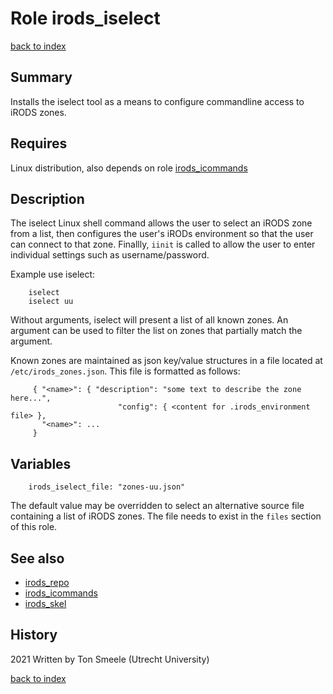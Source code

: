 # Role irods_iselect
[back to index](../index.md#Roles)

## Summary
Installs the iselect tool as a means to configure commandline access to iRODS zones.
 

## Requires
Linux distribution, also depends on role [irods_icommands](./irods_icommands.md)

## Description
The iselect Linux shell command allows the user to select an iRODS zone from a list,
then configures the user's iRODs environment so that the user can connect to that zone. 
Finallly, `iinit` is called to allow the user to 
enter individual settings such as username/password.

Example use iselect:
```
    iselect
    iselect uu
```
Without arguments, iselect will present a list of all known zones. An argument
can be used to filter the list on zones that partially match the argument.

Known zones are maintained as json key/value structures in a file 
located at `/etc/irods_zones.json`.
This file is formatted as follows:
```
     { "<name>": { "description": "some text to describe the zone here...",
                        "config": { <content for .irods_environment file> },
       "<name>": ...
     }
```

## Variables
```
    irods_iselect_file: "zones-uu.json"
```
The default value may be overridden to select an alternative source file
containing a list of iRODS zones. 
The file needs to exist in the `files` section of this role.


## See also
- [irods_repo](./irods_repo.md)  
- [irods_icommands](./irods_icommands.md)  
- [irods_skel](./irods_skel.md)


## History
2021 Written by Ton Smeele (Utrecht University)


[back to index](../index.md#Roles)

